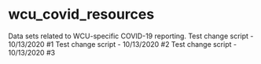 # wcu_covid_resources
Data sets related to WCU-specific COVID-19 reporting.
Test change script - 10/13/2020 #1
Test change script - 10/13/2020 #2
Test change script - 10/13/2020 #3